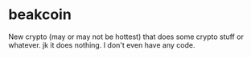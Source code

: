# beakcoin
New crypto (may or may not be hottest) that does some crypto stuff or whatever. jk it does nothing. I don't even have any code.
